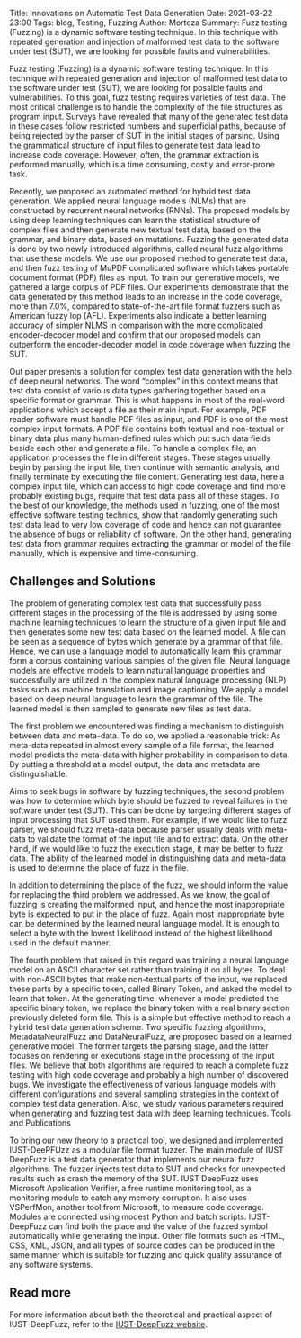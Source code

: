 Title: Innovations on Automatic Test Data Generation
Date: 2021-03-22 23:00
Tags: blog, Testing, Fuzzing
Author: Morteza
Summary: Fuzz testing (Fuzzing) is a dynamic software testing technique. In this technique with repeated generation and injection of malformed test data to the software under test (SUT), we are looking for possible faults and vulnerabilities.




Fuzz testing (Fuzzing) is a dynamic software testing technique. In this technique with repeated generation and injection of malformed test data to the software under test (SUT), we are looking for possible faults and vulnerabilities. To this goal, fuzz testing requires varieties of test data. The most critical challenge is to handle the complexity of the file structures as program input. Surveys have revealed that many of the generated test data in these cases follow restricted numbers and superficial paths, because of being rejected by the parser of SUT in the initial stages of parsing. Using the grammatical structure of input files to generate test data lead to increase code coverage. However, often, the grammar extraction is performed manually, which is a time consuming, costly and error-prone task.

Recently, we proposed an automated method for hybrid test data generation. We applied neural language models (NLMs) that are constructed by recurrent neural networks (RNNs). The proposed models by using deep learning techniques can learn the statistical structure of complex files and then generate new textual test data, based on the grammar, and binary data, based on mutations. Fuzzing the generated data is done by two newly introduced algorithms, called neural fuzz algorithms that use these models. We use our proposed method to generate test data, and then fuzz testing of MuPDF complicated software which takes portable document format (PDF) files as input. To train our generative models, we gathered a large corpus of PDF files. Our experiments demonstrate that the data generated by this method leads to an increase in the code coverage, more than 7.0%, compared to state-of-the-art file format fuzzers such as American fuzzy lop (AFL). Experiments also indicate a better learning accuracy of simpler NLMS in comparison with the more complicated encoder-decoder model and confirm that our proposed models can outperform the encoder-decoder model in code coverage when fuzzing the SUT.

Out paper presents a solution for complex test data generation with the help of deep neural networks. The word “complex” in this context means that test data consist of various data types gathering together based on a specific format or grammar. This is what happens in most of the real-word applications which accept a file as their main input. For example, PDF reader software must handle PDF files as input, and PDF is one of the most complex input formats. A PDF file contains both textual and non-textual or binary data plus many human-defined rules which put such data fields beside each other and generate a file. To handle a complex file, an application processes the file in different stages. These stages usually begin by parsing the input file, then continue with semantic analysis, and finally terminate by executing the file content. Generating test data, here a complex input file, which can access to high code coverage and find more probably existing bugs, require that test data pass all of these stages. To the best of our knowledge, the methods used in fuzzing, one of the most effective software testing technics, show that randomly generating such test data lead to very low coverage of code and hence can not guarantee the absence of bugs or reliability of software. On the other hand, generating test data from grammar requires extracting the grammar or model of the file manually, which is expensive and time-consuming.


## Challenges and Solutions

The problem of generating complex test data that successfully pass different stages in the processing of the file is addressed by using some machine learning techniques to learn the structure of a given input file and then generates some new test data based on the learned model. A file can be seen as a sequence of bytes which generate by a grammar of that file. Hence, we can use a language model to automatically learn this grammar form a corpus containing various samples of the given file. Neural language models are effective models to learn natural language properties and successfully are utilized in the complex natural language processing (NLP) tasks such as machine translation and image captioning. We apply a model based on deep neural language to learn the grammar of the file. The learned model is then sampled to generate new files as test data.

The first problem we encountered was finding a mechanism to distinguish between data and meta-data. To do so, we applied a reasonable trick: As meta-data repeated in almost every sample of a file format, the learned model predicts the meta-data with higher probability in comparison to data. By putting a threshold at a model output, the data and metadata are distinguishable.

Aims to seek bugs in software by fuzzing techniques, the second problem was how to determine which byte should be fuzzed to reveal failures in the software under test (SUT). This can be done by targeting different stages of input processing that SUT used them. For example, if we would like to fuzz parser, we should fuzz meta-data because parser usually deals with meta-data to validate the format of the input file and to extract data. On the other hand, if we would like to fuzz the execution stage, it may be better to fuzz data. The ability of the learned model in distinguishing data and meta-data is used to determine the place of fuzz in the file.

In addition to determining the place of the fuzz, we should inform the value for replacing the third problem we addressed. As we know, the goal of fuzzing is creating the malformed input, and hence the most inappropriate byte is expected to put in the place of fuzz. Again most inappropriate byte can be determined by the learned neural language model. It is enough to select a byte with the lowest likelihood instead of the highest likelihood used in the default manner.

The fourth problem that raised in this regard was training a neural language model on an ASCII character set rather than training it on all bytes. To deal with non-ASCII bytes that make non-textual parts of the input, we replaced these parts by a specific token, called  Binary Token, and asked the model to learn that token. At the generating time, whenever a model predicted the specific binary token, we replace the binary token with a real binary section previously deleted form file. This is a simple but effective method to reach a hybrid test data generation scheme. Two specific fuzzing algorithms, MetadataNeuralFuzz and DataNeuralFuzz, are proposed based on a learned generative model. The former targets the parsing stage, and the latter focuses on rendering or executions stage in the processing of the input files. We believe that both algorithms are required to reach a complete fuzz testing with high code coverage and probably a high number of discovered bugs. We investigate the effectiveness of various language models with different configurations and several sampling strategies in the context of complex test data generation. Also, we study various parameters required when generating and fuzzing test data with deep learning techniques.
Tools and Publications

To bring our new theory to a practical tool, we designed and implemented IUST-DeePFUzz as a modular file format fuzzer. The main module of IUST DeepFuzz is a test data generator that implements our neural fuzz algorithms. The fuzzer injects test data to SUT and checks for unexpected results such as crash the memory of the SUT. IUST DeepFuzz uses Microsoft Application Verifier, a free runtime monitoring tool, as a monitoring module to catch any memory corruption. It also uses VSPerfMon, another tool from Microsoft, to measure code coverage. Modules are connected using modest Python and batch scripts. IUST-DeepFuzz can find both the place and the value of the fuzzed symbol automatically while generating the input. Other file formats such as HTML, CSS, XML, JSON, and all types of source codes can be produced in the same manner which is suitable for fuzzing and quick quality assurance of any software systems.

## Read more
For more information about both the theoretical and practical aspect of IUST-DeepFuzz, refer to the [IUST-DeepFuzz website](https://m-zakeri.github.io/iust_deep_fuzz).